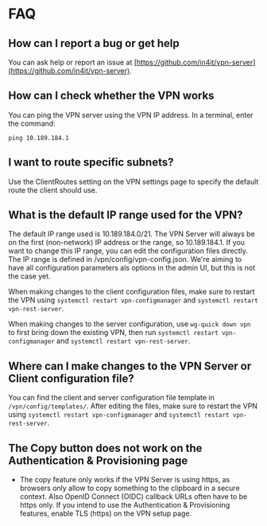 # FAQ

## How can I report a bug or get help
You can ask help or report an issue at [https://github.com/in4it/vpn-server](https://github.com/in4it/vpn-server).


## How can I check whether the VPN works
You can ping the VPN server using the VPN IP address. In a terminal, enter the command:

```
ping 10.189.184.1
```

## I want to route specific subnets?
Use the ClientRoutes setting on the VPN settings page to specify the default route the client should use.

## What is the default IP range used for the VPN?
The default IP range used is 10.189.184.0/21. The VPN Server will always be on the first (non-network) IP address or the range, so 10.189.184.1. If you want to change this IP range, you can edit the configuration files directly. The IP range is defined in /vpn/config/vpn-config.json. We're aiming to have all configuration parameters als options in the admin UI, but this is not the case yet.

When making changes to the client configuration files, make sure to restart the VPN using `systemctl restart vpn-configmanager` and `systemctl restart vpn-rest-server`.

When making changes to the server configuration, use `wg-quick down vpn` to first bring down the existing VPN, then run `systemctl restart vpn-configmanager` and `systemctl restart vpn-rest-server`.


## Where can I make changes to the VPN Server or Client configuration file?
You can find the client and server configuration file template in `/vpn/config/templates/`. After editing the files, make sure to restart the VPN using `systemctl restart vpn-configmanager` and `systemctl restart vpn-rest-server`.

## The Copy button does not work on the Authentication & Provisioning page
* The copy feature only works if the VPN Server is using https, as browsers only allow to copy something to the clipboard in a secure context. Also OpenID Connect (OIDC) callback URLs often have to be https only. If you intend to use the Authentication & Provisioning features, enable TLS (https) on the VPN setup page.